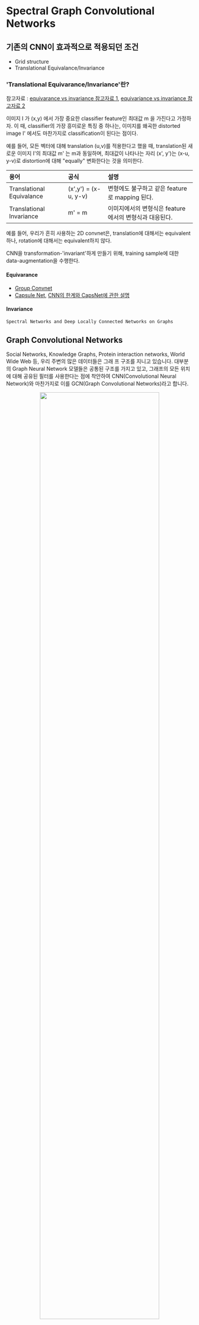 # Spectral Graph Convolutional Networks

## 기존의 CNN이 효과적으로 적용되던 조건
- Grid structure
- Translational Equivalance/Invariance

### 'Translational Equivarance/Invariance'란?

참고자료 : [equivarance vs invariance 참고자료 1](https://www.slideshare.net/ssuser06e0c5/brief-intro-invariance-and-equivariance), 
[equivariance vs invariance 참고자료 2](https://www.quora.com/What-is-the-difference-between-equivariance-and-invariance-in-Convolution-neural-networks)

이미지 I 가 (x,y) 에서 가장 중요한 classifier feature인 최대값 m 을 가진다고 가정하자. 이 때, classifier의 가장 흥미로운 특징 중 하나는, 이미지를 왜곡한 distorted image I' 에서도 마찬가지로 classification이 된다는 점이다.

예를 들어, 모든 벡터에 대해 translation (u,v)를 적용한다고 했을 때, translation된 새로운 이미지 I'의 최대값 m' 는 m과 동일하며, 최대값이 나타나는 자리 (x', y')는 (x-u, y-v)로 distortion에 대해 "equally" 변화한다는 것을 의미한다.


| 용어 | 공식 | 설명 | 
|:---|:-----------------------|:---|
| Translational Equivalance | (x',y') = (x-u, y-v) | 변형에도 불구하고 같은 feature로 mapping 된다. |
| Translational Invariance | m' = m | 이미지에서의 변형식은 feature에서의 변형식과 대응된다. |

예를 들어, 우리가 흔히 사용하는 2D convnet은, translation에 대해서는 equivalent하나, rotation에 대해서는 equivalent하지 않다.

CNN을 transformation-'invariant'하게 만들기 위해, training sample에 대한 data-augmentation을 수행한다.

#### Equivarance

- [Group Convnet](https://arxiv.org/pdf/1602.07576.pdf)
- [Capsule Net](https://arxiv.org/pdf/1710.09829.pdf), [CNN의 한계와 CapsNet에 관한 설명](https://jayhey.github.io/deep%20learning/2017/11/28/CapsNet_1/)

#### Invariance

```bash
Spectral Networks and Deep Locally Connected Networks on Graphs
```

## Graph Convolutional Networks

Social Networks, Knowledge Graphs, Protein interaction networks, World Wide Web 등, 우리 주변의 많은 데이터들은 그래 프 구조를 지니고 있습니다.
대부분의 Graph Neural Network 모델들은 공통된 구조를 가지고 있고, 그래프의 모든 위치에 대해 공유된 필터를 사용한다는 점에 착안하여 CNN(Convolutional Neural Network)와 마찬가지로 이를 GCN(Graph Convolutional Networks)라고 합니다.

<p align="center"><img width="80%" src="./imgs/gcn_web.png"></p>

Graph Convolutional Networks의 목표는, G=(V, E) (여기서, V는 Vertex, 즉 노드의 표현형이며, E는 Edge, 각 변 혹은 엣지의 표현형입니다.)로 표현되는 그래프 데이터에서 특정 시그널이나 feature를 잡는 함수를 학습하는 것입니다.

**Input**
- N x D 차원의 feature vector (N : Number of nodes, D : number of input features)
- Graph의 구조를 반영할 수 있는 매트릭스 형태의 표현식; 일반적으로 adjacency matrix A 를 사용합니다.

**Output**
- N x F 차원의 feature 매트릭스 (N : Number of nodes, F : number of output features)

각 뉴럴 네트워크의 계층은 이런 input을 ReLU 혹은 pooling 등의 non-linear function ***f*** 를 적용합니다.

<p align="center"><img src="http://latex.codecogs.com/gif.latex?H%5E%7B%28l&plus;1%29%7D%3Df%28H%5El%2C%20A%29"></p>

***f*** 함수를 어떻게 결정하고 parameter화 시키냐에 따라 ![H(0)](http://latex.codecogs.com/gif.latex?H%5E%7B%280%29%7D%3DX) 와 ![H(L)](http://latex.codecogs.com/gif.latex?H%5E%7B%28L%29%7D%3DZ), 로부터 원하는 특정 모델을 구상할 수 있게 됩니다.

이번 튜토리얼에서 사용할 GCN 구조는 아래와 같습니다.

<p align="center"><img src="http://latex.codecogs.com/gif.latex?f%28H%28l%29%2CA%29%3D%5Csigma%28AH%28l%29W%28l%29%29"></p>

Non-linear activation function 으로는 ReLU (Rectified Linear Unit)를 사용하며, 이를 통해 아래의 식을 도출할 수 있습니다.

<p align="center"><img src="http://latex.codecogs.com/gif.latex?f%28H%28l%29%2CA%29%3DReLU%28AH%28l%29W%28l%29%29"></p>

***A*** 와의 곱은 각 노드에 대해 자기 자신을 제외한(self connection이 존재하지 않는다는 가정 하에) 모든 인접 노드의 feature vector를 합하는 것을 의미합니다.

이와 같은 방식에선, 스스로의 feature 값을 참조할 수 없으므로, 이를 해결하기 위하여 ***A*** 를 사용하는 대신 ***A+I*** (A_hat) 을 사용하여 계산합니다.

***A*** 는 일반적으로 normalize가 되어있지 않은 상태이므로, ***A*** 와의 곱은 각 feature vector의 scale을 완전히 바꿔놓을 수 있게 됩니다.

따라서, 우리는 이전에 기술한 것과 마찬가지로 ***A*** 의 모든 열의 합이 1 이 될 수 있도록 row-wise normalize를 feature와 adjacency matrix에 각각 진행합니다.

이는 random walk 방식으로는 ![row sum](http://latex.codecogs.com/gif.latex?D%5E%7B-1%7DA)이 되며, 원 논문에서 사용한 방식으로는

<p align="center"><img src="http://latex.codecogs.com/gif.latex?f%28H%5E%7B%28l%29%7D%2CA%29%3D%5Chat%7BD%7D%5E%7B-%5Cfrac%7B1%7D%7B2%7D%7D%5Chat%7BA%7D%5Chat%7BD%7D%5E%7B-%5Cfrac%7B1%7D%7B2%7D%7D"></p>

가 됩니다.

각 단계의 계산과정이 코드 상에 어디에 해당하는지는 [gcn.py](./gcn.py) 코드 내에 주석으로 삽입하였습니다.

**최종 구현 :**

위의 모든 구현 이론을 종합하여 [Kipf & Welling](http://arxiv.org/abs/1609.02907) (ICLR 2017) 논문에서 소개한 Graph Convolutional Neural Network 를 구현하였습니다.

더 많은 세부 정보를 위해서는, [여기](https://tkipf.github.io/graph-convolutional-networks/)를 참조하시면 좋을 것 같습니다.

## Molecule Structure Processing

<p align="center"><img src="./imgs/structure.png"></p>

Graph Structure 데이터의 가장 대표적인 예로는, 분자 구조가 존재할 수 있습니다.

이전 neural network 구조에서는, 분자 구조를 사용할 때는 ECFP (Extended Connectivity FingerPrint)를 사용하여 고정된 형식의 벡터 표현식을 이용해왔습니다. [예시자료](https://arxiv.org/pdf/1811.09714.pdf)

그러나, 이는 Graph 단위에서 특정 요소가 존재하는지의 여부에 대한 표현식이므로, 분명한 한계가 존재할 수 밖에 없습니다.

이와 같은 그래프 형태의, non-Euclidean graph 데이터의 구조를 Graph Convolution network를 통하여 학습할 수 있습니다.

본 튜토리얼에서는 이를 처리하여 고정된 형식의 벡터를 만드는 forward path를 소개하며, 이후 이를 활용하는 것은

마지막 layer의 vector를 연결하여 [classification](https://arxiv.org/pdf/1805.10988.pdf)을 하거나, [fingerprint](https://arxiv.org/pdf/1509.09292.pdf)를 만들거나, siamese network를 구상하여 [유사도를 측정](https://arxiv.org/pdf/1703.02161.pdf)할 수 있습니다.

그러나, 분자 구조에는 edge가 위처럼 2차원의 단순한 adjacency matrix에서 표현되지 못합니다.
Edge에도 여러가지 type이 존재하기 때문입니다.

## Graphs with Mulitple Type Edges

분자 구조의 경우에는, Edge (Bond라고 표현합니다)가 여러가지 type을 가질 수 있습니다. 가장 대표적인 것으로는 single, double, triple, aromatic 등의 bond type이 있습니다.

<p align="left"><img src="./imgs/bond.png"></p>

이런 경우에는, 일반적으로 Aggregation 이라는 방법을 통해 데이터를 처리합니다. [reference](https://arxiv.org/pdf/1806.02473.pdf)

아래의 코드는, 튜토리얼 내에서 지정한 임의의 pid를 가진 molecule vector를 [RDkit](https://www.rdkit.org/)을 통해 graph 형태로 표현한 뒤, 이를 GCN forward path 에 대입하여 100차원의 feature vector를 생성하는 과정입니다.

```bash
$ python molecule_gcn.py
```

## Train Planetoid Network

| dataset | classes | nodes | # of  edge  |
|:-------:|:-------:|:-----:|:-----------:|
| citeseer| 6       | 3,327 | 4,676       |
| cora    | 7       | 2,708 | 5,278       |
| pubmed  | 3       | 19,717| 44,327      |


이번에는, [2_Understanding_Graphs](../2_Understanding_Graphs) 에서 다루었던 Planetoid의 데이터셋에 대해 학습을 해보겠습니다.

Planetoid는 node classification task 이며, document에 해당하는 각 노드가 주어진

k 개의 class 중 어느 class 에 해당하는지 classification을 하면 되는 문제입니다.

아래의 script를 실행시키면, 원하시는 데이터셋에 GCN 을 학습시키실 수 있습니다.

[2_Understanding_Graphs](../2_Understanding_Graphs) 에서 설명한 것과 같이 Planetoid 데이터셋을 다운로드 받으신 후, [:dir to dataset] 에 대입하여 실행하시면 됩니다.

기본 default 설정은 2_Understanding_Graphs 의 /home/[:user]/Data/Planetoid 디렉토리로 설정되어 있습니다.

이전 2번 튜토리얼 레포에서 보셨던 데이터의 전처리에 관한 사항은, [utils.py](utils.py) 에서 확인해보실 수 있습니다.

```bash
# nvidia docker run -it bumsoo-graph-tutorial /bin/bash 실행 이후
\# python train.py --dataroot [:dir to dataset] --datset [:cora | citeseer | pubmed]

# 바로 실행하는 경우
$ nvidia-docker run -it bumsoo-graph-tutorial python train.py --dataset [:dataset]
```

## Test (Inference) Planetoid networks

Training 과정을 모두 마치신 이후, 다음과 같은 코드를 통해 학습된 weight를 테스트셋에 적용해보실 수 있습니다.

```bash
# nvidia docker run -it bumsoo-graph-tutorial /bin/bash 실행 이후
\# python test.py --dataroot [:dir to dataset] --dataset [:cora | citeseer | pubmed]

# 바로 실행하는 경우
$ nvidia-docker run -it bumsoo-graph-tutorial python test.py --dataset [:dataset]
```

## Result

최종 성능은 다음과 같습니다. GCN (recon) 이 본 repository의 코드로 학습 후, test data 에 적용한 결과입니다.

| Method      | Citeseer | Cora | Pubmed |
|:------------|:---------|:-----|:-------|
| GCN (rand)  | 67.9     | 80.1 | 78.9   |
| GCN (paper) | 70.3     | 81.5 | 79.0   |
| GCN (recon) | 70.6     | 80.9 | 80.8   |
